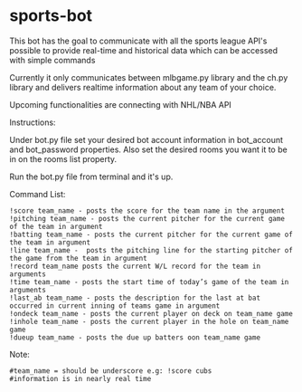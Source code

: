 # sports-bot
This bot has the goal to communicate with all the sports league API's possible to provide real-time and historical data which can be accessed with simple commands

Currently it only communicates between mlbgame.py library and the ch.py library and delivers realtime information about any team of your choice.

Upcoming functionalities are connecting with NHL/NBA API

Instructions:

Under bot.py file set your desired bot account information in bot_account and bot_password properties. Also set the desired rooms you want it to be in on the rooms list property.

Run the bot.py file from terminal and it's up.

Command List:

    !score team_name - posts the score for the team name in the argument
    !pitching team_name - posts the current pitcher for the current game of the team in argument
    !batting team_name - posts the current pitcher for the current game of the team in argument
    !line team_name -  posts the pitching line for the starting pitcher of the game from the team in argument
    !record team_name posts the current W/L record for the team in arguments
    !time team_name - posts the start time of today’s game of the team in arguments
    !last_ab team_name - posts the description for the last at bat occurred in current inning of teams game in argument
    !ondeck team_name - posts the current player on deck on team_name game
    !inhole team_name - posts the current player in the hole on team_name game
    !dueup team_name - posts the due up batters oon team_name game

Note:

    #team_name = should be underscore e.g: !score cubs
    #information is in nearly real time
